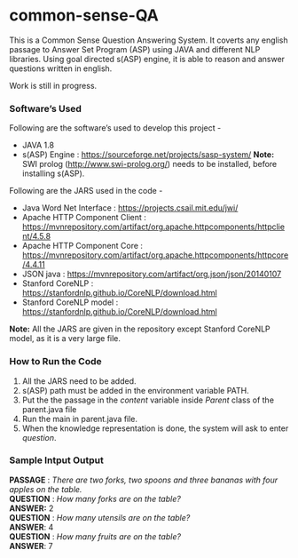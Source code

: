 # common-sense-QA
This is a Common Sense Question Answering System. It coverts any english passage to Answer Set Program (ASP) using JAVA and different 
NLP libraries. Using goal directed s(ASP) engine, it is able to reason and answer questions written in english.   

Work is still in progress.


### Software’s Used
Following are the software’s used to develop this project - 
  - JAVA 1.8
  - s(ASP) Engine : https://sourceforge.net/projects/sasp-system/
__Note:__ SWI prolog (http://www.swi-prolog.org/) needs to be installed, before installing s(ASP). 

Following are the JARS used in the code - 
  - Java Word Net Interface : https://projects.csail.mit.edu/jwi/
  - Apache HTTP Component Client : https://mvnrepository.com/artifact/org.apache.httpcomponents/httpclient/4.5.8
  - Apache HTTP Component Core : https://mvnrepository.com/artifact/org.apache.httpcomponents/httpcore/4.4.11
  - JSON java : https://mvnrepository.com/artifact/org.json/json/20140107
  - Stanford CoreNLP : https://stanfordnlp.github.io/CoreNLP/download.html
  - Stanford CoreNLP model : https://stanfordnlp.github.io/CoreNLP/download.html
  
__Note:__ All the JARS are given in the repository except Stanford CoreNLP model, as it is a very large file.

### How to Run the Code 
1. All the JARS need to be added.
2. s(ASP) path must be added in the environment variable PATH.
3. Put the the passage in the *content* variable inside *Parent* class of the parent.java file
3. Run the main in parent.java file.
4. When the knowledge representation is done, the system will ask to enter *question*.

### Sample Intput Output
__PASSAGE__ : *There are two forks, two spoons and three bananas with four apples on the table.*<br>
__QUESTION__ : *How many forks are on the table?*<br>
__ANSWER:__ 2<br>
__QUESTION__ : *How many utensils are on the table?*<br>
__ANSWER__: 4<br>
__QUESTION__ : *How many fruits are on the table?*<br>
__ANSWER__: 7<br>

